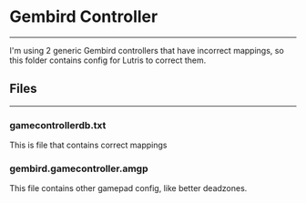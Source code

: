 # Gembird Controller
---

I'm using 2 generic Gembird controllers that have incorrect mappings, 
so this folder contains config for Lutris to correct them.

## Files
---

### gamecontrollerdb.txt

This is file that contains correct mappings

### gembird.gamecontroller.amgp

This file contains other gamepad config, like better deadzones.
